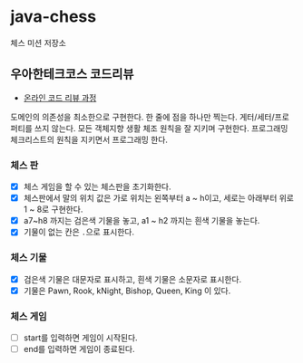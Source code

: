 # java-chess

체스 미션 저장소

## 우아한테크코스 코드리뷰

- [온라인 코드 리뷰 과정](https://github.com/woowacourse/woowacourse-docs/blob/master/maincourse/README.md)


도메인의 의존성을 최소한으로 구현한다.
한 줄에 점을 하나만 찍는다.
게터/세터/프로퍼티를 쓰지 않는다.
모든 객체지향 생활 체조 원칙을 잘 지키며 구현한다.
프로그래밍 체크리스트의 원칙을 지키면서 프로그래밍 한다.

### 체스 판
- [x] 체스 게임을 할 수 있는 체스판을 초기화한다.
- [x] 체스판에서 말의 위치 값은 가로 위치는 왼쪽부터 a ~ h이고, 세로는 아래부터 위로 1 ~ 8로 구현한다.
- [x] a7~h8 까지는 검은색 기물을 놓고, a1 ~ h2 까지는 흰색 기물을 놓는다.
- [x] 기물이 없는 칸은 `.`으로 표시한다.

### 체스 기물
- [x] 검은색 기물은 대문자로 표시하고, 흰색 기물은 소문자로 표시한다.
- [x] 기물은 Pawn, Rook, kNight, Bishop, Queen, King 이 있다.

### 체스 게임
- [ ] start를 입력하면 게임이 시작된다.
- [ ] end를 입력하면 게임이 종료된다.
